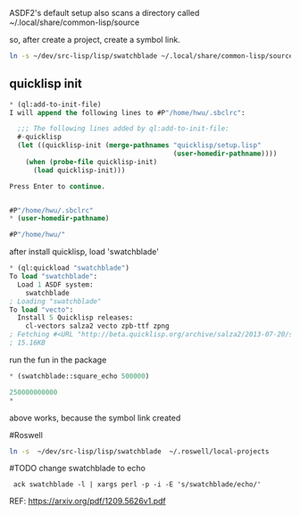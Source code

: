 ASDF2's default setup also scans a directory called ~/.local/share/common-lisp/source

so, after create a project, create a symbol link.

```bash
ln -s ~/dev/src-lisp/lisp/swatchblade ~/.local/share/common-lisp/source/
```


## quicklisp init 

```lisp
* (ql:add-to-init-file)
I will append the following lines to #P"/home/hwu/.sbclrc":

  ;;; The following lines added by ql:add-to-init-file:
  #-quicklisp
  (let ((quicklisp-init (merge-pathnames "quicklisp/setup.lisp"
                                         (user-homedir-pathname))))
    (when (probe-file quicklisp-init)
      (load quicklisp-init)))

Press Enter to continue.


#P"/home/hwu/.sbclrc"
* (user-homedir-pathname)

#P"/home/hwu/"
```

after install quicklisp, load 'swatchblade'

```lisp
* (ql:quickload "swatchblade")
To load "swatchblade":
  Load 1 ASDF system:
    swatchblade
; Loading "swatchblade"
To load "vecto":
  Install 5 Quicklisp releases:
    cl-vectors salza2 vecto zpb-ttf zpng
; Fetching #<URL "http://beta.quicklisp.org/archive/salza2/2013-07-20/salza2-2.0.9.tgz">
; 15.16KB
```

run the fun in the package
```lisp
* (swatchblade::square_echo 500000)

250000000000
*
```
above works, because the symbol link created 


#Roswell

```bash
ln -s  ~/dev/src-lisp/lisp/swatchblade  ~/.roswell/local-projects
```
#TODO
change swatchblade to echo

```
 ack swatchblade -l | xargs perl -p -i -E 's/swatchblade/echo/'
```

REF: https://arxiv.org/pdf/1209.5626v1.pdf
